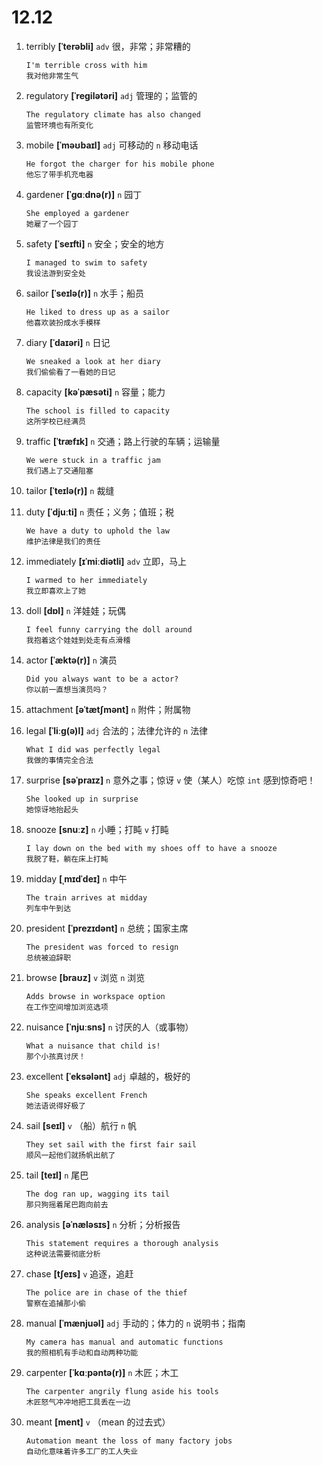 # 12.12

1. terribly **[ˈterəbli]** `adv` 很，非常；非常糟的

   ```
   I'm terrible cross with him
   我对他非常生气
   ```

2. regulatory **[ˈreɡilətəri]** `adj` 管理的；监管的

   ```
   The regulatory climate has also changed
   监管环境也有所变化
   ```

3. mobile **[ˈməʊbaɪl]** `adj` 可移动的 `n` 移动电话

   ```
   He forgot the charger for his mobile phone
   他忘了带手机充电器
   ```

4. gardener **[ˈɡɑːdnə(r)]** `n` 园丁

   ```
   She employed a gardener
   她雇了一个园丁
   ```

5. safety **[ˈseɪfti]** `n` 安全；安全的地方

   ```
   I managed to swim to safety
   我设法游到安全处
   ```

6. sailor **[ˈseɪlə(r)]** `n` 水手；船员

   ```
   He liked to dress up as a sailor
   他喜欢装扮成水手模样
   ```

7. diary **[ˈdaɪəri]** `n` 日记

   ```
   We sneaked a look at her diary
   我们偷偷看了一看她的日记
   ```

8. capacity **[kəˈpæsəti]** `n` 容量；能力

   ```
   The school is filled to capacity
   这所学校已经满员
   ```

9. traffic **[ˈtræfɪk]** `n` 交通；路上行驶的车辆；运输量

   ```
   We were stuck in a traffic jam
   我们遇上了交通阻塞
   ```

10. tailor **[ˈteɪlə(r)]** `n` 裁缝

11. duty **[ˈdjuːti]** `n` 责任；义务；值班；税

    ```
    We have a duty to uphold the law
    维护法律是我们的责任
    ```

12. immediately **[ɪˈmiːdiətli]** `adv` 立即，马上

    ```
    I warmed to her immediately
    我立即喜欢上了她
    ```

13. doll **[dɒl]** `n` 洋娃娃；玩偶

    ```
    I feel funny carrying the doll around
    我抱着这个娃娃到处走有点滑稽
    ```

14. actor **[ˈæktə(r)]** `n` 演员

    ```
    Did you always want to be a actor?
    你以前一直想当演员吗？
    ```

15. attachment **[əˈtætʃmənt]** `n` 附件；附属物

16. legal **[ˈliːɡ(ə)l]** `adj` 合法的；法律允许的 `n` 法律

    ```
    What I did was perfectly legal
    我做的事情完全合法
    ```

17. surprise **[səˈpraɪz]** `n` 意外之事；惊讶 `v` 使（某人）吃惊 `int` 感到惊奇吧！

    ```
    She looked up in surprise
    她惊讶地抬起头
    ```

18. snooze **[snuːz]** `n` 小睡；打盹 `v` 打盹

    ```
    I lay down on the bed with my shoes off to have a snooze
    我脱了鞋，躺在床上打盹
    ```

19. midday **[ˌmɪdˈdeɪ]** `n` 中午

    ```
    The train arrives at midday
    列车中午到达
    ```

20. president **[ˈprezɪdənt]** `n` 总统；国家主席

    ```
    The president was forced to resign
    总统被迫辞职
    ```

21. browse **[braʊz]** `v` 浏览 `n` 浏览

    ```
    Adds browse in workspace option
    在工作空间增加浏览选项
    ```

22. nuisance **[ˈnjuːsns]** `n` 讨厌的人（或事物）

    ```
    What a nuisance that child is!
    那个小孩真讨厌！
    ```

23. excellent **[ˈeksələnt]** `adj` 卓越的，极好的

    ```
    She speaks excellent French
    她法语说得好极了
    ```

24. sail **[seɪl]** `v` （船）航行 `n` 帆

    ```
    They set sail with the first fair sail
    顺风一起他们就扬帆出航了
    ```

25. tail **[teɪl]** `n` 尾巴

    ```
    The dog ran up, wagging its tail
    那只狗摇着尾巴跑向前去
    ```

26. analysis **[əˈnæləsɪs]** `n` 分析；分析报告

    ```
    This statement requires a thorough analysis
    这种说法需要彻底分析
    ```

27. chase **[tʃeɪs]** `v` 追逐，追赶

    ```
    The police are in chase of the thief
    警察在追捕那小偷
    ```

28. manual **[ˈmænjuəl]** `adj` 手动的；体力的 `n` 说明书；指南

    ```
    My camera has manual and automatic functions
    我的照相机有手动和自动两种功能
    ```

29. carpenter **[ˈkɑːpəntə(r)]** `n` 木匠；木工

    ```
    The carpenter angrily flung aside his tools
    木匠怒气冲冲地把工具丢在一边
    ```

30. meant **[ment]** `v` （mean 的过去式）
    ```
    Automation meant the loss of many factory jobs
    自动化意味着许多工厂的工人失业
    ```
